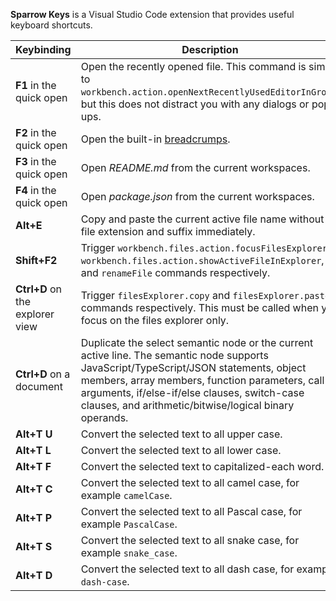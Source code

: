 **Sparrow Keys** is a Visual Studio Code extension that provides useful keyboard shortcuts.

|Keybinding|Description|
|---|---|
|**F1** in the quick open|Open the recently opened file. This command is similar to `workbench.action.openNextRecentlyUsedEditorInGroup`, but this does not distract you with any dialogs or pop-ups.|
|**F2** in the quick open|Open the built-in [breadcrumps](https://code.visualstudio.com/Docs/editor/editingevolved#_breadcrumbs).|
|**F3** in the quick open|Open _README.md_ from the current workspaces.|
|**F4** in the quick open|Open _package.json_ from the current workspaces.|
|**Alt+E**|Copy and paste the current active file name without its file extension and suffix immediately.|
|**Shift+F2**|Trigger `workbench.files.action.focusFilesExplorer`, `workbench.files.action.showActiveFileInExplorer`, and `renameFile` commands respectively.|
|**Ctrl+D** on the explorer view|Trigger `filesExplorer.copy` and `filesExplorer.paste` commands respectively. This must be called when you focus on the files explorer only.|
|**Ctrl+D** on a document|Duplicate the select semantic node or the current active line. The semantic node supports JavaScript/TypeScript/JSON statements, object members, array members, function parameters, call arguments, if/else-if/else clauses, switch-case clauses, and arithmetic/bitwise/logical binary operands.|
|**Alt+T U**|Convert the selected text to all upper case.|
|**Alt+T L**|Convert the selected text to all lower case.|
|**Alt+T F**|Convert the selected text to capitalized-each word.|
|**Alt+T C**|Convert the selected text to all camel case, for example `camelCase`.|
|**Alt+T P**|Convert the selected text to all Pascal case, for example `PascalCase`.|
|**Alt+T S**|Convert the selected text to all snake case, for example `snake_case`.|
|**Alt+T D**|Convert the selected text to all dash case, for example `dash-case`.|